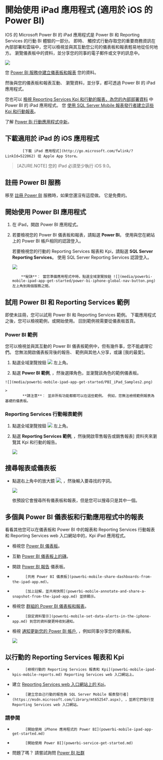 <properties 
   pageTitle="開始使用 iPad 應用程式"
   description="Microsoft Power BI for ipad 的 iOS 應用程式是 Power BI 和 Reporting Services 的行動 BI 體驗的關鍵部分。"
   services="powerbi" 
   documentationCenter="" 
   authors="maggiesMSFT" 
   manager="erikre" 
   backup=""
   editor=""
   tags=""
   qualityFocus="identified"
   qualityDate="08/08/2016"/>
 
<tags
   ms.service="powerbi"
   ms.devlang="NA"
   ms.topic="article"
   ms.tgt_pltfrm="NA"
   ms.workload="powerbi"
   ms.date="10/12/2016"
   ms.author="maggies"/>

# <a name="get-started-with-the-ipad-app-(power-bi-for-ios)"></a>開始使用 iPad 應用程式 (適用於 iOS 的 Power BI)  

IOS 的 Microsoft Power BI 的 iPad 應用程式是 Power BI 和 Reporting Services 的行動 BI 體驗的一部分。 即時、 觸控式行動存取您的重要商務資訊在內部部署和雲端中，您可以檢視並與其互動您公司的儀表板和報表輕易地從任何地方。 瀏覽儀表板中的資料，並分享您的同事的電子郵件或文字的訊息中。  

![](media/powerbi-mobile-ipad-app-get-started/power-bi-ipad-sample-dashboard.png)

您 [Power BI 服務中建立儀表板和報表](powerbi-service-get-started.md) 您的資料。 

然後與您的儀表板和報表互動、 瀏覽資料，並分享，都可透過 Power BI 的 iPad 應用程式。

您也可以 [檢視 Reporting Services Kpi 和行動的報表，為您的內部部署資料](powerbi-mobile-ipad-kpis-mobile-reports.md) 中 Power BI 的 iPad 應用程式。 您 [使用 SQL Server Mobile 報表發行者建立這些 Kpi 和行動報表](https://msdn.microsoft.com/library/mt652547.aspx)。

了解 [Power Bi 行動應用程式中新](powerbi-mobile-whats-new-in-the-mobile-apps.md)。

## <a name="download-the-ios-app-for-the-ipad"></a>下載適用於 iPad 的 iOS 應用程式  

            [下載 iPad 應用程式](http://go.microsoft.com/fwlink/?LinkId=522062) 從 Apple App Store。

> [AZURE.NOTE]  您的 iPad 必須至少執行 iOS 9.0。 

## <a name="sign-up-for-the-power-bi-service"></a>註冊 Power BI 服務

移至 [註冊 Power BI](http://go.microsoft.com/fwlink/?LinkID=513879) 服務時，如果您還沒有這麼做。 它是免費的。

## <a name="get-started-with-the-power-bi-app"></a>開始使用 Power BI 應用程式 

1.  在 iPad，開啟 Power BI 應用程式。
  
2.  若要檢視您的 Power BI 儀表板和報表，請點選 **Power BI**。 使用與您在網站上的 Power BI 帳戶相同的認證登入。 

    若要檢視您的行動的 Reporting Services 報表和 Kpi，請點選 **SQL Server Reporting Services**。 使用 SQL Server Reporting Services 認證登入。

    ![](media/powerbi-mobile-ipad-app-get-started/power-bi-ipad-connect-to.png)

    >
            **秘訣**︰ 當您準備應用程式中時，點選全域瀏覽按鈕 ![](media/powerbi-mobile-ipad-app-get-started/power-bi-iphone-global-nav-button.png) 左上角到兩個服務之間。 

## <a name="try-the-power-bi-and-reporting-services-samples"></a>試用 Power BI 和 Reporting Services 範例  
即使未註冊，您可以試用 Power BI 和 Reporting Services 範例。 下載應用程式之後，您可以檢視範例，或開始使用。 回到範例視需要從儀表板首頁。

### <a name="power-bi-samples"></a>Power BI 範例

您可以檢視並與其互動的 Power BI 儀表板範例中，但有幾件事，您不能處理它們。 您無法開啟儀表板背後的報告、 範例與其他人分享，或讓 [我的最愛]。

1.   點選全域瀏覽按鈕 ![](media/powerbi-mobile-ipad-app-get-started/power-bi-iphone-global-nav-button.png) 左上角。
  
2.   點選 **Power BI 範例**, ，然後選擇角色，並瀏覽該角色的範例儀表板。  

    ![](media/powerbi-mobile-ipad-app-get-started/PBI_iPad_Samples2.png)

    >
            **請注意**︰ 並非所有功能都都可以在這些範例。 例如，您無法檢視範例報表為基礎的儀表板。 

### <a name="reporting-services-mobile-report-samples"></a>Reporting Services 行動報表範例

1.   點選全域瀏覽按鈕 ![](media/powerbi-mobile-ipad-app-get-started/power-bi-iphone-global-nav-button.png) 左上角。

2.  點選 **Reporting Services 範例**, ，然後開啟零售報告或銷售報表] 資料夾來瀏覽其 Kpi 和行動的報告。

    ![](media/powerbi-mobile-ipad-app-get-started/power-bi-reporting-services-samples.png)

## <a name="search-for-a-dashboard-or-report"></a>搜尋報表或儀表板

* 點選右上角中的放大鏡 ![](media/powerbi-mobile-ipad-app-get-started/power-bi-ipad-search-icon.png), ，然後輸入要尋找的字詞。

    ![](media/powerbi-mobile-ipad-app-get-started/power-bi-ipad-search.png)

    依預設它會搜尋所有儀表板和報表，但是您可以搜尋只是其中一個。


## <a name="more-with-power-bi-dashboards-and-reports-in-the-mobile-apps"></a>多個與 Power BI 儀表板和行動應用程式中的報表 
看看其他您可以在儀表板和 Power BI 中的報表和 Reporting Services 行動報表和 Reporting Services web 入口網站中的，Kpi iPad 應用程式。

-   檢視您 [Power BI 儀表板](powerbi-mobile-dashboards-on-the-ipad-app.md)。
-   互動 [Power BI 儀表板上的磚](powerbi-mobile-tiles-in-the-ipad-app.md)。
-   開啟 [Power BI 報告](powerbi-mobile-reports-on-the-ipad-app.md) 儀表板。
-   
            [共用 Power BI 儀表板](powerbi-mobile-share-dashboards-from-the-ipad-app.md)。
-   
            [加上註解，並共用快照](powerbi-mobile-annotate-and-share-a-snapshot-from-the-ipad-app.md) 並排顯示。
-   檢視您 [群組的 Power BI 儀表板和報表](powerbi-service-mobile-groups-in-the-ipad-app.md)。
-   
            [設定資料警示](powerbi-mobile-set-data-alerts-in-the-iphone-app.md) 到您的資料變更時收到通知。
-   檢視 [通知更新您的 Power BI 帳戶](powerbi-mobile-notification-center.md), ，例如同事分享您的儀表板。
   
    ![](media/powerbi-mobile-ipad-app-get-started/power-bi-ipad-notifications.png)

## <a name="more-with-reporting-services-mobile-reports-and-kpis"></a>以行動的 Reporting Services 報表和 Kpi

- 
            [檢視行動的 Reporting Services 報表和 Kpi](powerbi-mobile-ipad-kpis-mobile-reports.md) Reporting Services web 入口網站上。
- 建立 [Reporting Services web 入口網站上的 Kpi](https://msdn.microsoft.com/library/mt683632.aspx)。
- 
            [建立您自己行動的報告與 SQL Server Mobile 報表發行者](https://msdn.microsoft.com/library/mt652547.aspx), ，並將它們發行至 Reporting Services web 入口網站。

### <a name="see-also"></a>請參閱  
- 
            [開始使用 iPhone 應用程式的 Power BI](powerbi-mobile-ipad-app-get-started.md)  
- 
            [開始使用 Power BI](powerbi-service-get-started.md)  
- 問題了嗎？ 請嘗試詢問 [Power BI 社群](http://community.powerbi.com/)

